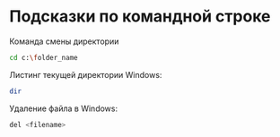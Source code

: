 # Подсказки по командной строке #
Команда смены директории 
```sh
cd c:\folder_name
```

Листинг текущей директории 
Windows:
```sh
dir
```

Удаление файла в Windows:
```sh
del <filename>
```

